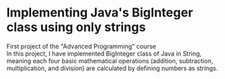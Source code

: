 # Implementing Java's BigInteger class using only strings
First project of the "Advanced Programming" course \
In this project, I have implemented BigInteger class of Java in String, meaning each four basic mathematical operations (addition, subtraction, multiplication, and division) are calculated by defining numbers as strings. 
